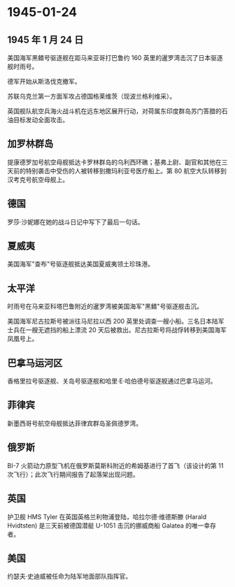 # 1945-01-24

## 1945 年 1 月 24 日

美国海军黑鳍号驱逐舰在距马来亚哥打巴鲁约 160
英里的暹罗湾击沉了日本驱逐舰时雨号。

德军开始从斯洛伐克撤军。

苏联乌克兰第一方面军攻占德国格莱维茨（现波兰格利维采）。

英国舰队航空兵海火战斗机在远东地区展开行动，对荷属东印度群岛苏门答腊的石油目标发动全面攻击。

## 加罗林群岛

提康德罗加号航空母舰抵达卡罗林群岛的乌利西环礁；基弗上尉、副官和其他在三天前的特别袭击中受伤的人被转移到撒玛利亚号医疗船上。第
80 航空大队转移到汉考克号航空母舰上。

## 德国

罗莎·沙妮娜在她的战斗日记中写下了最后一句话。

## 夏威夷

美国海军"查布"号驱逐舰抵达美国夏威夷领土珍珠港。

## 太平洋

时雨号在马来亚科塔巴鲁附近的暹罗湾被美国海军"黑鳍"号驱逐舰击沉。

美国海军尼古拉斯号被派往马尼拉以西 200
英里处调查一艘小船。三名日本陆军士兵在一艘无遮挡的船上漂流 20
天后被救出。尼古拉斯号将战俘转移到美国海军凤凰号上。

## 巴拿马运河区

香格里拉号驱逐舰、关岛号驱逐舰和哈里·E·哈伯德号驱逐舰通过巴拿马运河。

## 菲律宾

新墨西哥号航空母舰抵达菲律宾群岛圣佩德罗湾。

## 俄罗斯

BI-7 火箭动力原型飞机在俄罗斯莫斯科附近的希姆基进行了首飞（该设计的第 11
次飞行）；此次飞行期间报告了起落架出现问题。

## 英国

护卫舰 HMS Tyler 在英国英格兰利物浦登陆，哈拉尔德·维德斯滕 (Harald
Hvidtsten) 是三天前被德国潜艇 U-1051 击沉的挪威商船 Galatea
的唯一幸存者。

## 美国

约瑟夫·史迪威被任命为陆军地面部队指挥官。

